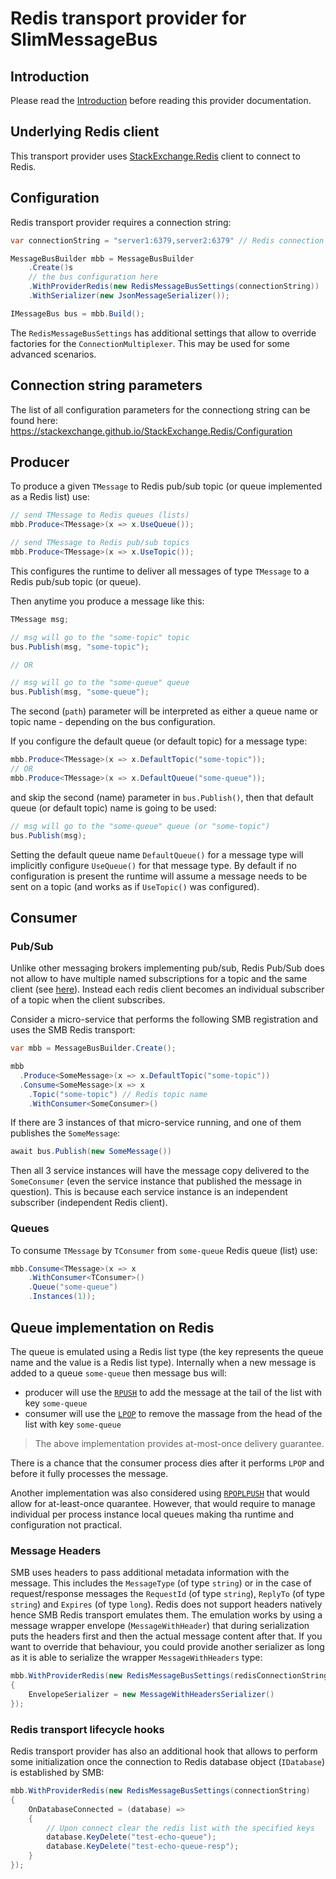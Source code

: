 # Redis transport provider for SlimMessageBus

## Introduction

Please read the [Introduction](intro.md) before reading this provider documentation.

## Underlying Redis client

This transport provider uses [StackExchange.Redis](https://stackexchange.github.io/StackExchange.Redis) client to connect to Redis.

## Configuration

Redis transport provider requires a connection string:

```cs
var connectionString = "server1:6379,server2:6379" // Redis connection string

MessageBusBuilder mbb = MessageBusBuilder
    .Create()s
    // the bus configuration here
    .WithProviderRedis(new RedisMessageBusSettings(connectionString))
    .WithSerializer(new JsonMessageSerializer());

IMessageBus bus = mbb.Build();
```

The `RedisMessageBusSettings` has additional settings that allow to override factories for the `ConnectionMultiplexer`. This may be used for some advanced scenarios.

## Connection string parameters

The list of all configuration parameters for the connectiong string can be found here:
https://stackexchange.github.io/StackExchange.Redis/Configuration

## Producer

To produce a given `TMessage` to Redis pub/sub topic (or queue implemented as a Redis list) use:

```cs
// send TMessage to Redis queues (lists)
mbb.Produce<TMessage>(x => x.UseQueue()); 

// send TMessage to Redis pub/sub topics
mbb.Produce<TMessage>(x => x.UseTopic());
```

This configures the runtime to deliver all messages of type `TMessage` to a Redis pub/sub topic (or queue). 

Then anytime you produce a message like this:

```cs
TMessage msg;

// msg will go to the "some-topic" topic
bus.Publish(msg, "some-topic");

// OR

// msg will go to the "some-queue" queue
bus.Publish(msg, "some-queue");
```

The second (`path`) parameter will be interpreted as either a queue name or topic name - depending on the bus configuration.

If you configure the default queue (or default topic) for a message type:

```cs
mbb.Produce<TMessage>(x => x.DefaultTopic("some-topic"));
// OR
mbb.Produce<TMessage>(x => x.DefaultQueue("some-queue"));    
```

and skip the second (name) parameter in `bus.Publish()`, then that default queue (or default topic) name is going to be used:

```cs
// msg will go to the "some-queue" queue (or "some-topic")
bus.Publish(msg);
```

Setting the default queue name `DefaultQueue()` for a message type will implicitly configure `UseQueue()` for that message type. By default if no configuration is present the runtime will assume a message needs to be sent on a topic (and works as if `UseTopic()` was configured).

## Consumer

### Pub/Sub

Unlike other messaging brokers implementing pub/sub, Redis Pub/Sub does not allow to have multiple named subscriptions for a topic and the same client (see [here](https://redis.io/topics/pubsub)). Instead each redis client becomes an individual subscriber of a topic when the client subscribes.

Consider a micro-service that performs the following SMB registration and uses the SMB Redis transport:

```cs
var mbb = MessageBusBuilder.Create();

mbb
  .Produce<SomeMessage>(x => x.DefaultTopic("some-topic"))
  .Consume<SomeMessage>(x => x
    .Topic("some-topic") // Redis topic name
    .WithConsumer<SomeConsumer>()

```

If there are 3 instances of that micro-service running, and one of them publishes the `SomeMessage`:

```cs
await bus.Publish(new SomeMessage())
```

Then all 3 service instances will have the message copy delivered to the `SomeConsumer` (even the service instance that published the message in question).
This is because each service instance is an independent subscriber (independent Redis client).

### Queues

To consume `TMessage` by `TConsumer` from `some-queue` Redis queue (list) use:

```cs
mbb.Consume<TMessage>(x => x
    .WithConsumer<TConsumer>()
    .Queue("some-queue")
    .Instances(1));
```

## Queue implementation on Redis

The queue is emulated using a Redis list type (the key represents the queue name and the value is a Redis list type).
Internally when a new message is added to a queue `some-queue` then message bus will:
- producer will use the [`RPUSH`](https://redis.io/commands/rpush) to add the message at the tail of the list with key `some-queue`
- consumer will use the [`LPOP`](https://redis.io/commands/lpop) to remove the massage from the head of the list with key `some-queue`

> The above implementation provides at-most-once delivery guarantee. 

There is a chance that the consumer process dies after it performs `LPOP` and before it fully processes the message.

Another implementation was also considered using [`RPOPLPUSH`](https://redis.io/commands/rpoplpush) that would allow for at-least-once quarantee. 
However, that would require to manage individual per process instance local queues making tha runtime and configuration not practical.

### Message Headers

SMB uses headers to pass additional metadata information with the message. This includes the `MessageType` (of type `string`) or in the case of request/response messages the `RequestId` (of type `string`), `ReplyTo` (of type `string`) and `Expires` (of type `long`).
Redis does not support headers natively hence SMB Redis transport emulates them.
The emulation works by using a message wrapper envelope (`MessageWithHeader`) that during serialization puts the headers first and then the actual message content after that. If you want to override that behaviour, you could provide another serializer as long as it is able to serialize the wrapper `MessageWithHeaders` type:

```cs
mbb.WithProviderRedis(new RedisMessageBusSettings(redisConnectionString) 
{ 
    EnvelopeSerializer = new MessageWithHeadersSerializer() 
});
```

### Redis transport lifecycle hooks

Redis transport provider has also an additional hook that allows to perform some initialization once the connection to Redis database object (`IDatabase`) is established by SMB:

```cs
mbb.WithProviderRedis(new RedisMessageBusSettings(connectionString)
{
    OnDatabaseConnected = (database) =>
    {
        // Upon connect clear the redis list with the specified keys
        database.KeyDelete("test-echo-queue");
        database.KeyDelete("test-echo-queue-resp");
    }
});


```